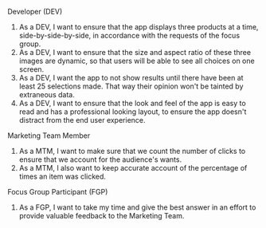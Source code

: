 Developer (DEV)
1. As a DEV, I want to ensure that the app displays three products at a time, side-by-side-by-side, in accordance with the requests of the focus group.
2. As a DEV, I want to ensure that the size and aspect ratio of these three images are dynamic, so that users will be able to see all choices on one screen.
3. As a DEV, I want the app to not show results until there have been at least 25 selections made. That way their opinion won't be tainted by extraneous data.
4. As a DEV, I want to ensure that the look and feel of the app is easy to read and has a professional looking layout, to ensure the app doesn't distract from the end user experience.

Marketing Team Member
1. As a MTM, I want to make sure that we count the number of clicks to ensure that we account for the audience's wants.
2. As a MTM, I also want to keep accurate account of the percentage of times an item was clicked.

Focus Group Participant (FGP)
1. As a FGP, I want to take my time and give the best answer in an effort to provide valuable feedback to the Marketing Team.
